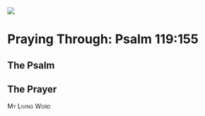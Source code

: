 <img class="intro-right" src="/images/art-paris-psalter.jpg">

<style>
  li {list-style-type: none;}
  p + ul {
    margin-top: -18px;
}
</style>

# Praying Through: Psalm 119:155

## The Psalm

## The Prayer

<div style="font-variant: small-caps;">
My Living Word
</div>
